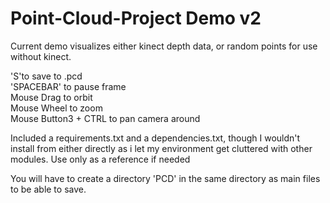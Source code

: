 # Point-Cloud-Project Demo v2

Current demo visualizes either kinect depth data, or random points for use without kinect.

'S'to save to .pcd  
'SPACEBAR' to pause frame  
Mouse Drag to orbit  
Mouse Wheel to zoom  
Mouse Button3 + CTRL to pan camera around  

Included a requirements.txt and a dependencies.txt, though I wouldn't install from either directly as i let my environment get cluttered with other modules.
Use only as a reference if needed

You will have to create a directory 'PCD' in the same directory as main files to be able to save.

